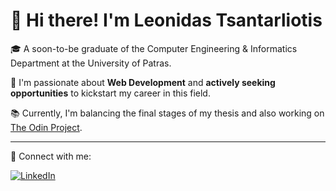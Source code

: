 # 👋 Hi there! I'm Leonidas Tsantarliotis

🎓 A soon-to-be graduate of the Computer Engineering & Informatics Department at the University of Patras.

🚀 I'm passionate about **Web Development** and **actively seeking opportunities** to kickstart my career in this field.

📚 Currently, I'm balancing the final stages of my thesis and also working on [The Odin Project](https://www.theodinproject.com/).

---

🔗 Connect with me:

[![LinkedIn](https://img.shields.io/badge/LinkedIn-0077B5?style=for-the-badge&logo=linkedin&logoColor=white)](https://www.linkedin.com/in/leonidas-tsantarliotis/)



